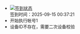 - [![签到状态](https://github.com/womade/Cloud189-Actions/actions/workflows/main.yml/badge.svg?branch=main)](https://github.com/womade/Cloud189-Actions/actions/workflows/main.yml) <br> 签到时间：2025-09-15 00:37:21
- 开始执行帐号1
- 设备ID不存在，需要二次设备校验
